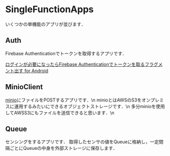 # SingleFunctionApps
いくつかの単機能のアプリが並びます．

## Auth
Firebase Authenticationでトークンを取得するアプリです．

[ログインが必要になったらFirebase Authenticationでトークンを取るフラグメント出す for Android](https://zenn.dev/log_suzaki/articles/25086cfefbadd8)

## MinioClient
[minio](https://min.io)にファイルをPOSTするアプリです．\n
minioとはAWSのS3をオンプレミスに運用するみたいにできるオブジェクトストレージです．\n
多分minioを使用してAWSS3にもファイルを送信できると思います．\n

## Queue
センシングをするアプリです．
取得したセンサの値をQueueに格納し，一定間隔ごとにQueueの中身を外部ストレージに保存します．

